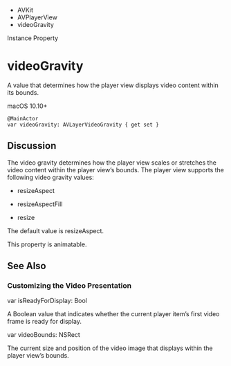

- AVKit
- AVPlayerView
-  videoGravity 

Instance Property

# videoGravity

A value that determines how the player view displays video content within its bounds.

macOS 10.10+

``` source
@MainActor
var videoGravity: AVLayerVideoGravity { get set }
```

## Discussion

The video gravity determines how the player view scales or stretches the video content within the player view’s bounds. The player view supports the following video gravity values:

- resizeAspect

- resizeAspectFill

- resize

The default value is resizeAspect.

This property is animatable.

## See Also

### Customizing the Video Presentation

var isReadyForDisplay: Bool

A Boolean value that indicates whether the current player item’s first video frame is ready for display.

var videoBounds: NSRect

The current size and position of the video image that displays within the player view’s bounds.

